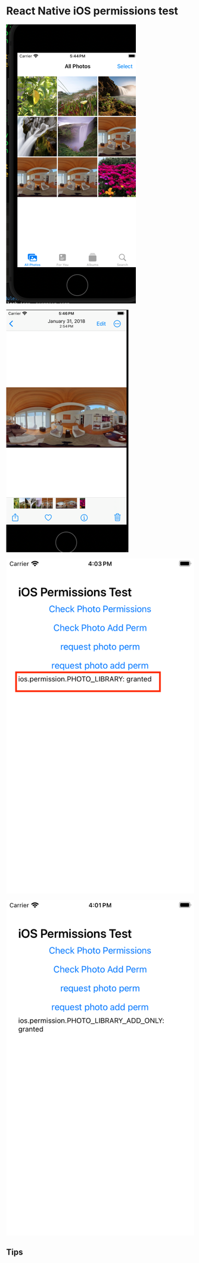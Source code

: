 
# React Native iOS permissions test

![gallery](readme_assets/image_in_gallery.png)

![equirectangular view](readme_assets/equirectangular.png)

![photo library](readme_assets/photo_library.png)

![screenshot permissions granted](readme_assets/screenshot.png)

## Tips

